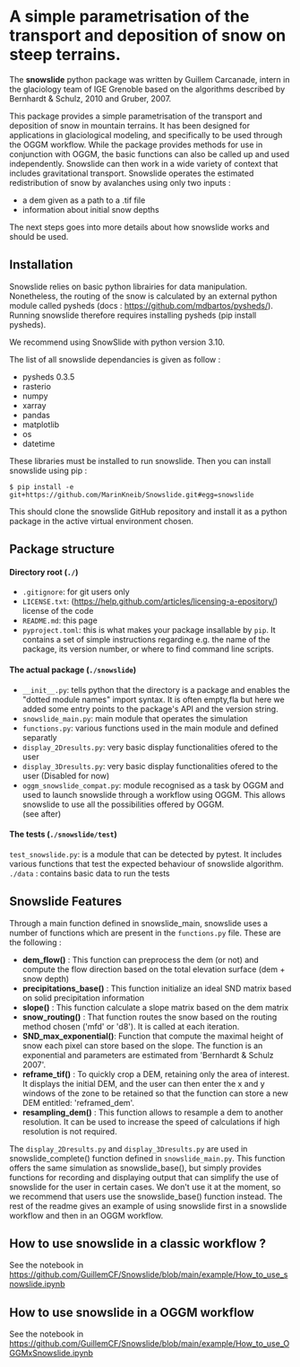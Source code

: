 # A simple parametrisation of the transport and deposition of snow on steep terrains.

The **snowslide** python package was written by Guillem Carcanade, intern in 
the glaciology team of IGE Grenoble based on the algorithms described by 
Bernhardt & Schulz, 2010 and Gruber, 2007.  

This package provides a simple parametrisation of the transport and deposition 
of snow in mountain terrains. It has been designed for applications in 
glaciological modeling, and specifically to be used through the OGGM workflow. 
While the package provides methods for use in conjunction with OGGM, the basic 
functions can also be called up and used independently. Snowslide can then work 
in a wide variety of context that includes gravitational transport. Snowslide operates the estimated redistribution 
of snow by avalanches using only two inputs : 
- a dem given as a path to a .tif file
- information about initial snow depths 

The next steps goes into more details about how snowslide works and should be used.

## Installation 

Snowslide relies on basic python librairies for data manipulation. Nonetheless, 
the routing of the snow is calculated by an external python module called pysheds
(docs : https://github.com/mdbartos/pysheds/). Running snowslide therefore requires
installing pysheds (pip install pysheds).

We recommend using SnowSlide with python version 3.10.

The list of all snowslide dependancies is given as follow : 
- pysheds 0.3.5
- rasterio
- numpy
- xarray
- pandas
- matplotlib
- os
- datetime

These libraries must be installed to run snowslide. Then you can install 
snowslide using pip : 

    $ pip install -e git+https://github.com/MarinKneib/Snowslide.git#egg=snowslide

This should clone the snowslide GitHub repository and install it as a python
package in the active virtual environment chosen. 

## Package structure

#### Directory root (``./``)

- ``.gitignore``: for git users only
- ``LICENSE.txt``: (https://help.github.com/articles/licensing-a-epository/) license of the code
- ``README.md``: this page
- ``pyproject.toml``: this is what makes your package insallable by ``pip``. It
  contains a set of simple instructions regarding e.g. the name of the package,
  its version number, or where to find command line scripts.
  
#### The actual package (``./snowslide``)

- ``__init__.py``: tells python that the directory is a package and enables
  the  "dotted module names"  import syntax. It is often empty,fla but here
  we added some entry points to the package's API and the version string.
- ``snowslide_main.py``: main module that operates the simulation
- ``functions.py``: various functions used in the main module and defined separatly 
- ``display_2Dresults.py``: very basic display functionalities ofered to the user
- ``display_3Dresults.py``: very basic display functionalities ofered to the user (Disabled for now)
- ``oggm_snowslide_compat.py``: module recognised as a task by OGGM and used to launch snowslide 
    through a workflow using OGGM. This allows snowslide to use all the possibilities offered by OGGM.  
    (see after)

#### The tests (``./snowslide/test``)

``test_snowslide.py``: is a module that can be detected by pytest. It includes various functions
that test the expected behaviour of snowslide algorithm.
``./data`` : contains basic data to run the tests

## Snowslide Features

Through a main function defined in snowslide_main, snowslide uses a number of functions which are
present in the ``functions.py`` file. These are the following : 
- **dem_flow()** : This function can preprocess the dem (or not) and compute the flow direction based on the 
    total elevation surface (dem + snow depth)
- **precipitations_base()** : This function initialize an ideal SND matrix based on solid precipitation information
- **slope()** : This function calculate a slope matrix based on the dem matrix
- **snow_routing()** : That function routes the snow based on the routing method chosen ('mfd' or 'd8'). 
    It is called at each iteration. 
- **SND_max_exponential()**: Function that compute the maximal height of snow each pixel can store based on the slope. 
    The function is an exponential and parameters are estimated from 'Bernhardt & Schulz 2007'.
- **reframe_tif()** : To quickly crop a DEM, retaining only the area of interest. It displays the initial DEM, 
    and the user can then enter the x and y windows of the zone to be retained so that the function can store 
    a new DEM entitled: 'reframed_dem'.
- **resampling_dem()** : This function allows to resample a dem to another resolution. It can be used to increase 
    the speed of calculations if high resolution is not required.

The ``display_2Dresults.py`` and ``display_3Dresults.py`` are used in snowslide_complete() function defined in 
``snowslide_main.py``. This function offers the same simulation as snowslide_base(), but simply provides functions 
for recording and displaying output that can simplify the use of snowslide for the user in certain cases. We don't 
use it at the moment, so we recommend that users use the snowslide_base() function instead. The rest of the readme 
gives an example of using snowslide first in a snowslide workflow and then in an OGGM workflow. 

## How to use snowslide in a classic workflow ?

See the notebook in https://github.com/GuillemCF/Snowslide/blob/main/example/How_to_use_snowslide.ipynb

## How to use snowslide in a OGGM workflow

See the notebook in https://github.com/GuillemCF/Snowslide/blob/main/example/How_to_use_OGGMxSnowslide.ipynb

